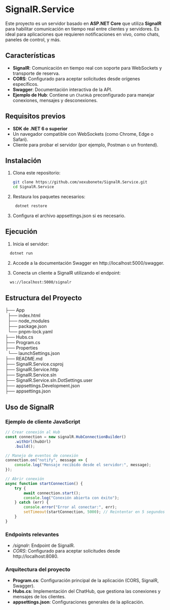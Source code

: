 # SignalR.Service

Este proyecto es un servidor basado en **ASP.NET Core** que utiliza **SignalR** para habilitar comunicación en tiempo real entre clientes y servidores. Es ideal para aplicaciones que requieren notificaciones en vivo, como chats, paneles de control, y más.

## Características

- **SignalR**: Comunicación en tiempo real con soporte para WebSockets y transporte de reserva.
- **CORS**: Configurado para aceptar solicitudes desde orígenes específicos.
- **Swagger**: Documentación interactiva de la API.
- **Ejemplo de Hub**: Contiene un `ChatHub` preconfigurado para manejar conexiones, mensajes y desconexiones.

## Requisitos previos

- **SDK de .NET 6 o superior**
- Un navegador compatible con WebSockets (como Chrome, Edge o Safari).
- Cliente para probar el servidor (por ejemplo, Postman o un frontend).

## Instalación

1. Clona este repositorio:
   ```bash
   git clone https://github.com/xexubonete/SignalR.Service.git
   cd SignalR.Service
   ```
2. Restaura los paquetes necesarios:
   ```bash
    dotnet restore
   ```
3. Configura el archivo appsettings.json si es necesario.

## Ejecución

1.	Inicia el servidor: 
```bash
  dotnet run
```
2.	Accede a la documentación Swagger en http://localhost:5000/swagger.

3.	Conecta un cliente a SignalR utilizando el endpoint:
```bash
  ws://localhost:5000/signalr
```
## Estructura del Proyecto
├── App  
&nbsp;   ├── index.html  
&nbsp;   ├── node_modules  
&nbsp;   ├── package.json  
&nbsp;   └── pnpm-lock.yaml  
├── Hubs.cs  
├── Program.cs  
├── Properties  
&nbsp;   └── launchSettings.json  
├── README.md  
├── SignalR.Service.csproj  
├── SignalR.Service.http  
├── SignalR.Service.sln  
├── SignalR.Service.sln.DotSettings.user  
├── appsettings.Development.json  
├── appsettings.json  

## Uso de SignalR

### Ejemplo de cliente JavaScript
```javascript
// Crear conexión al Hub
const connection = new signalR.HubConnectionBuilder()
    .withUrl(hubUrl)
    .build();

// Manejo de eventos de conexión
connection.on("notify", message => {
    console.log("Mensaje recibido desde el servidor:", message);
});

// Abrir conexión
async function startConnection() {
    try {
        await connection.start();
        console.log("Conexión abierta con éxito");
    } catch (err) {
        console.error("Error al conectar:", err);
        setTimeout(startConnection, 5000); // Reintentar en 5 segundos
    }
}
```
### Endpoints relevantes
- _/signalr_: Endpoint de SignalR.
- _CORS_: Configurado para aceptar solicitudes desde http://localhost:8080.

### Arquitectura del proyecto
- **Program.cs**: Configuración principal de la aplicación (CORS, SignalR, Swagger).  
- **Hubs.cs**: Implementación del ChatHub, que gestiona las conexiones y mensajes de los clientes.  
- **appsettings.json**: Configuraciones generales de la aplicación.  
